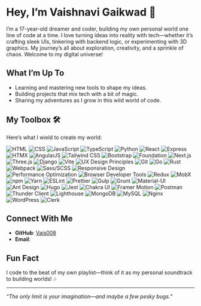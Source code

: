 # Hey, I’m Vaishnavi Gaikwad 👋

I’m a 17-year-old dreamer and coder, building my own personal world one line of code at a time. I love turning ideas into reality with tech—whether it’s crafting sleek UIs, tinkering with backend logic, or experimenting with 3D graphics. My journey’s all about exploration, creativity, and a sprinkle of chaos. Welcome to my digital universe!

## What I’m Up To
- Learning and mastering new tools to shape my ideas.
- Building projects that mix tech with a bit of magic.
- Sharing my adventures as I grow in this wild world of code.

## My Toolbox 🛠️

Here’s what I wield to create my world:

![HTML](https://img.shields.io/badge/HTML-E34F26?style=flat&logo=html5&logoColor=white)
![CSS](https://img.shields.io/badge/CSS-1572B6?style=flat&logo=css3&logoColor=white)
![JavaScript](https://img.shields.io/badge/JavaScript-F7DF1E?style=flat&logo=javascript&logoColor=black)
![TypeScript](https://img.shields.io/badge/TypeScript-3178C6?style=flat&logo=typescript&logoColor=white)
![Python](https://img.shields.io/badge/Python-3776AB?style=flat&logo=python&logoColor=white)
![React](https://img.shields.io/badge/React-61DAFB?style=flat&logo=react&logoColor=black)
![Express](https://img.shields.io/badge/Express-000000?style=flat&logo=express&logoColor=white)
![HTMX](https://img.shields.io/badge/HTMX-000000?style=flat&logo=htmx&logoColor=white) <!-- No official logo, using text -->
![AngularJS](https://img.shields.io/badge/AngularJS-DD0031?style=flat&logo=angularjs&logoColor=white)
![Tailwind CSS](https://img.shields.io/badge/Tailwind_CSS-38B2AC?style=flat&logo=tailwind-css&logoColor=white)
![Bootstrap](https://img.shields.io/badge/Bootstrap-7952B3?style=flat&logo=bootstrap&logoColor=white)
![Foundation](https://img.shields.io/badge/Foundation-00A7E5?style=flat&logo=foundation&logoColor=white)
![Next.js](https://img.shields.io/badge/Next.js-000000?style=flat&logo=next.js&logoColor=white)
![Three.js](https://img.shields.io/badge/Three.js-000000?style=flat&logo=three.js&logoColor=white)
![Django](https://img.shields.io/badge/Django-092E20?style=flat&logo=django&logoColor=white)
![Vite](https://img.shields.io/badge/Vite-646CFF?style=flat&logo=vite&logoColor=white)
![UX Design Principles](https://img.shields.io/badge/UX_Design-FF6F61?style=flat) <!-- No logo, text-only -->
![Git](https://img.shields.io/badge/Git-F05032?style=flat&logo=git&logoColor=white)
![Go](https://img.shields.io/badge/Go-00ADD8?style=flat&logo=go&logoColor=white)
![Rust](https://img.shields.io/badge/Rust-000000?style=flat&logo=rust&logoColor=white)
![Webpack](https://img.shields.io/badge/Webpack-8DD6F9?style=flat&logo=webpack&logoColor=black)
![Sass/SCSS](https://img.shields.io/badge/Sass-FF69B4?style=flat&logo=sass&logoColor=white)
![Responsive Design](https://img.shields.io/badge/Responsive_Design-4CAF50?style=flat) <!-- No logo, text-only -->
![Performance Optimization](https://img.shields.io/badge/Performance_Optimization-2196F3?style=flat) <!-- No logo -->
![Browser Developer Tools](https://img.shields.io/badge/Browser_Dev_Tools-FF9800?style=flat) <!-- No logo -->
![Redux](https://img.shields.io/badge/Redux-764ABC?style=flat&logo=redux&logoColor=white)
![MobX](https://img.shields.io/badge/MobX-FF9955?style=flat&logo=mobx&logoColor=white)
![npm](https://img.shields.io/badge/npm-CB3837?style=flat&logo=npm&logoColor=white)
![Yarn](https://img.shields.io/badge/Yarn-2C8EBB?style=flat&logo=yarn&logoColor=white)
![ESLint](https://img.shields.io/badge/ESLint-4B32C3?style=flat&logo=eslint&logoColor=white)
![Prettier](https://img.shields.io/badge/Prettier-F7B93E?style=flat&logo=prettier&logoColor=black)
![Gulp](https://img.shields.io/badge/Gulp-CF4647?style=flat&logo=gulp&logoColor=white)
![Grunt](https://img.shields.io/badge/Grunt-FAA918?style=flat&logo=grunt&logoColor=white)
![Material-UI](https://img.shields.io/badge/Material_UI-0081CB?style=flat&logo=mui&logoColor=white)
![Ant Design](https://img.shields.io/badge/Ant_Design-0170FE?style=flat&logo=ant-design&logoColor=white)
![Hugo](https://img.shields.io/badge/Hugo-FF4088?style=flat&logo=hugo&logoColor=white)
![Jest](https://img.shields.io/badge/Jest-C21325?style=flat&logo=jest&logoColor=white)
![Chakra UI](https://img.shields.io/badge/Chakra_UI-319795?style=flat&logo=chakra-ui&logoColor=white)
![Framer Motion](https://img.shields.io/badge/Framer_Motion-0055FF?style=flat&logo=framer&logoColor=white)
![Postman](https://img.shields.io/badge/Postman-FF6C37?style=flat&logo=postman&logoColor=white)
![Thunder Client](https://img.shields.io/badge/Thunder_Client-6B7280?style=flat) <!-- No logo, text-only -->
![Lighthouse](https://img.shields.io/badge/Lighthouse-F44B21?style=flat&logo=lighthouse&logoColor=white)
![MongoDB](https://img.shields.io/badge/MongoDB-47A248?style=flat&logo=mongodb&logoColor=white)
![MySQL](https://img.shields.io/badge/MySQL-4479A1?style=flat&logo=mysql&logoColor=white)
![Nginx](https://img.shields.io/badge/Nginx-009639?style=flat&logo=nginx&logoColor=white)
![WordPress](https://img.shields.io/badge/WordPress-21759B?style=flat&logo=wordpress&logoColor=white)
![Clerk](https://img.shields.io/badge/Clerk-6C47FF?style=flat&logo=clerk&logoColor=white) <!-- Custom color -->

## Connect With Me
- **GitHub**: [Vais008](https://github.com/Fullstack-Vaishnavi)
- **Email**: 

## Fun Fact
I code to the beat of my own playlist—think of it as my personal soundtrack to building worlds! 🎶

---

*“The only limit is your imagination—and maybe a few pesky bugs.”*
